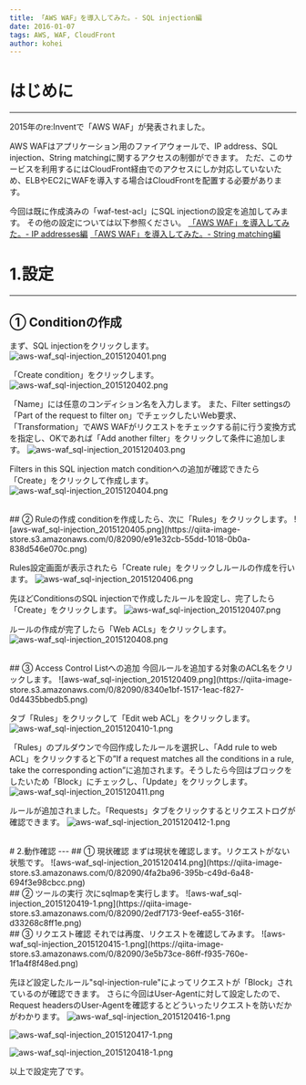 ```yaml
---
title: 「AWS WAF」を導入してみた。- SQL injection編
date: 2016-01-07
tags: AWS, WAF, CloudFront
author: kohei
---
```


# はじめに
---
2015年のre:Inventで「AWS WAF」が発表されました。

AWS WAFはアプリケーション用のファイアウォールで、IP address、SQL injection、String matchingに関するアクセスの制御ができます。
ただ、このサービスを利用するにはCloudFront経由でのアクセスにしか対応していないため、ELBやEC2にWAFを導入する場合はCloudFrontを配置する必要があります。

今回は既に作成済みの「waf-test-acl」にSQL injectionの設定を追加してみます。
その他の設定については以下参照ください。
[「AWS WAF」を導入してみた。- IP addresses編](../../../2015/12/28/aws-waf-ipaddress.html)
[「AWS WAF」を導入してみた。- String matching編](../../../2016/01/12/aws-waf-stringmatching.html)


# 1.設定
---
## ① Conditionの作成
まず、SQL injectionをクリックします。
![aws-waf_sql-injection_2015120401.png](https://qiita-image-store.s3.amazonaws.com/0/82090/3c0e488c-ab1e-ed97-73ef-5f8b66a183ef.png)

「Create condition」をクリックします。
![aws-waf_sql-injection_2015120402.png](https://qiita-image-store.s3.amazonaws.com/0/82090/a8744128-6c9f-e323-dc85-8ca16f70d176.png)

「Name」には任意のコンディション名を入力します。
また、Filter settingsの「Part of the request to filter on」でチェックしたいWeb要求、「Transformation」でAWS WAFがリクエストをチェックする前に行う変換方式を指定し、OKであれば「Add another filter」をクリックして条件に追加します。
![aws-waf_sql-injection_2015120403.png](https://qiita-image-store.s3.amazonaws.com/0/82090/31948ec2-c58c-a4d7-0b26-19504d9f84dd.png)

Filters in this SQL injection match conditionへの追加が確認できたら「Create」をクリックして作成します。
![aws-waf_sql-injection_2015120404.png](https://qiita-image-store.s3.amazonaws.com/0/82090/54e80d2d-720f-349a-96a5-04f6a25697ca.png)

<br>
## ② Ruleの作成
conditionを作成したら、次に「Rules」をクリックします。
![aws-waf_sql-injection_2015120405.png](https://qiita-image-store.s3.amazonaws.com/0/82090/e91e32cb-55dd-1018-0b0a-838d546e070c.png)

Rules設定画面が表示されたら「Create rule」をクリックしルールの作成を行います。
![aws-waf_sql-injection_2015120406.png](https://qiita-image-store.s3.amazonaws.com/0/82090/2c386f4c-78bb-07ae-377c-dd1112e035f6.png)

先ほどConditionsのSQL injectionで作成したルールを設定し、完了したら「Create」をクリックします。
![aws-waf_sql-injection_2015120407.png](https://qiita-image-store.s3.amazonaws.com/0/82090/4e5abd0b-ec03-3f5b-8b8c-72fc924cb72e.png)

ルールの作成が完了したら「Web ACLs」をクリックします。
![aws-waf_sql-injection_2015120408.png](https://qiita-image-store.s3.amazonaws.com/0/82090/f8f07011-cc24-5d48-9b06-b47db0383cee.png)

<br>
## ③ Access Control Listへの追加
今回ルールを追加する対象のACL名をクリックします。
![aws-waf_sql-injection_2015120409.png](https://qiita-image-store.s3.amazonaws.com/0/82090/8340e1bf-1517-1eac-f827-0d4435bbedb5.png)

タブ「Rules」をクリックして「Edit web ACL」をクリックします。
![aws-waf_sql-injection_2015120410-1.png](https://qiita-image-store.s3.amazonaws.com/0/82090/a4139ba3-e738-78b4-3ac2-3fca43ebe0a1.png)

「Rules」のプルダウンで今回作成したルールを選択し、「Add rule to web ACL」をクリックすると下の”If a request matches all the conditions in a rule, take the corresponding action”に追加されます。そうしたら今回はブロックをしたいため「Block」にチェックし、「Update」をクリックします。
![aws-waf_sql-injection_2015120411.png](https://qiita-image-store.s3.amazonaws.com/0/82090/32de316d-d008-4001-a91c-527d05e48b79.png)

ルールが追加されました。「Requests」タブをクリックするとリクエストログが確認できます。
![aws-waf_sql-injection_2015120412-1.png](https://qiita-image-store.s3.amazonaws.com/0/82090/14c360d3-19cc-0783-51aa-c583b61cc2f6.png)


<br>  
# 2.動作確認
---
## ① 現状確認
まずは現状を確認します。リクエストがない状態です。
![aws-waf_sql-injection_2015120414.png](https://qiita-image-store.s3.amazonaws.com/0/82090/4fa2ba96-395b-c49d-6a48-694f3e98cbcc.png)

<br>
## ② ツールの実行
次にsqlmapを実行します。
![aws-waf_sql-injection_2015120419-1.png](https://qiita-image-store.s3.amazonaws.com/0/82090/2edf7173-9eef-ea55-316f-d33268c8ff1e.png)

<br>
## ③ リクエスト確認
それでは再度、リクエストを確認してみます。
![aws-waf_sql-injection_2015120415-1.png](https://qiita-image-store.s3.amazonaws.com/0/82090/3e5b73ce-86ff-f935-760e-1f1a4f8f48ed.png)

先ほど設定したルール"sql-injection-rule"によってリクエストが「Block」されているのが確認できます。
さらに今回はUser-Agentに対して設定したので、Request headersのUser-Agentを確認するとどういったリクエストを防いだかがわかります。
![aws-waf_sql-injection_2015120416-1.png](https://qiita-image-store.s3.amazonaws.com/0/82090/9c7297be-2382-0036-f87a-96050f749dfe.png)

![aws-waf_sql-injection_2015120417-1.png](https://qiita-image-store.s3.amazonaws.com/0/82090/68bfd374-a6d0-6bfc-930b-9fbcb01c201a.png)

![aws-waf_sql-injection_2015120418-1.png](https://qiita-image-store.s3.amazonaws.com/0/82090/14cd9731-1cd5-6e62-a8cf-17551086c621.png)


以上で設定完了です。

